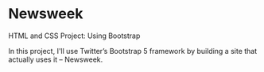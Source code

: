 # Newsweek
 HTML and CSS Project: Using Bootstrap

In this project, I'll use Twitter’s Bootstrap 5 framework by building a site that actually uses it – Newsweek.